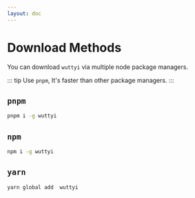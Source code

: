 ```yaml
---
layout: doc
---
```


# Download Methods

You can download `wuttyi` via multiple node package managers.

::: tip
Use `pnpm`, It's faster than other package managers.
:::

## `pnpm`

```bash
pnpm i -g wuttyi
```

## `npm`

```bash
npm i -g wuttyi
```

## `yarn`

```bash
yarn global add  wuttyi
```


